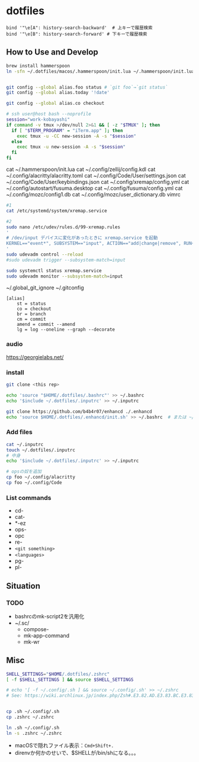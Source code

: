 # dotfiles

```common
bind '"\e[A": history-search-backward'  # 上キーで履歴検索
bind '"\e[B": history-search-forward' # 下キーで履歴検索
```

## How to Use and Develop

```bash
brew install hammerspoon
ln -sfn ~/.dotfiles/macos/.hammerspoon/init.lua ~/.hammerspoon/init.lua


git config --global alias.foo status # `git foo`→`git status`
git config --global alias.today '!date'

git config --global alias.co checkout

# ssh user@host bash --noprofile
session="work-kobayashi"
if command -v tmux >/dev/null 2>&1 && [ -z "$TMUX" ]; then
  if [ "$TERM_PROGRAM" = "iTerm.app" ]; then
    exec tmux -u -CC new-session -A -s "$session"
  else
    exec tmux -u new-session -A -s "$session"
  fi
fi
```

cat ~/.hammerspoon/init.lua
cat ~/.config/zellij/config.kdl
cat ~/.config/alacritty/alacritty.toml
cat ~/.config/Code/User/settings.json
cat ~/.config/Code/User/keybindings.json
cat ~/.config/xremap/config.yml
cat ~/.config/autostart/fusuma.desktop
cat ~/.config/fusuma/config.yml
cat ~/.config/mozc/config1.db
cat ~/.config/mozc/user_dictionary.db
vimrc

```sh
#1
cat /etc/systemd/system/xremap.service

#2
sudo nano /etc/udev/rules.d/99-xremap.rules
'
# /dev/input デバイスに変化があったときに xremap.service を起動
KERNEL=="event*", SUBSYSTEM=="input", ACTION=="add|change|remove", RUN+="/usr/bin/systemctl restart xremap.service"
'
sudo udevadm control --reload
#sudo udevadm trigger --subsystem-match=input

sudo systemctl status xremap.service
sudo udevadm monitor --subsystem-match=input
```

~/.global_git_ignore
~/.gitconfig
```
[alias]
    st = status
    co = checkout
    br = branch
    cm = commit
    amend = commit --amend
    lg = log --oneline --graph --decorate
```

### audio

https://georgielabs.net/

### install

```bash
git clone <this rep>

echo 'source "$HOME/.dotfiles/.bashrc"' >> ~/.bashrc
echo '$include ~/.dotfiles/.inputrc' >> ~/.inputrc

git clone https://github.com/b4b4r07/enhancd ./.enhancd
echo 'source $HOME/.dotfiles/.enhancd/init.sh' >> ~/.bashrc  # または ~/.zshrc
```

### Add files

```bash
cat ~/.inputrc
touch ~/.dotfiles/.inputrc
# 中身
echo '$include ~/.dotfiles/.inputrc' >> ~/.inputrc

# opsの奴を追加
cp foo ~/.config/alacritty
cp foo ~/.config/Code
```

### List commands

- cd-
- cat-
- *-ez
- ops-
- opc
- re-
- `<git something>`
- `<languages>`
- pg-
- pl-

## Situation

### TODO

- bashrcのmk-script2を汎用化
- ~/.sc/
  - compose-
  - mk-app-command
  - mk-wr

## Misc

```bash
SHELL_SETTINGS="$HOME/.dotfiles/.zshrc"
[ -f $SHELL_SETTINGS ] && source $SHELL_SETTINGS

# echo '[ -f ~/.config/.sh ] && source ~/.config/.sh' >> ~/.zshrc
# See: https://wiki.archlinux.jp/index.php/Zsh#.E3.82.AD.E3.83.BC.E3.83.90.E3.82.A4.E3.83.B3.E3.83.89


cp .sh ~/.config/.sh
cp .zshrc ~/.zshrc

ln .sh ~/.config/.sh
ln -s .zshrc ~/.zshrc
```

- macOSで隠れファイル表示：`Cmd+Shift+.`
- direnvか何かのせいで、$SHELLが/bin/shになる。。。
